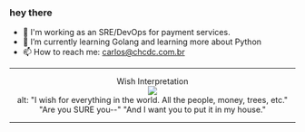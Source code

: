 ### hey there 

- :telescope: I'm working as an SRE/DevOps for payment services.
- :seedling: I’m currently learning Golang and learning more about Python
- :mailbox: How to reach me: carlos@chcdc.com.br

---


<!-- xkcd -->
<p align="center">Wish Interpretation</br><img src="https://imgs.xkcd.com/comics/wish_interpretation.png"></br>alt: "I wish for everything in the world. All the people, money, trees, etc." "Are you SURE you--" "And I want you to put it in my house."</br></p></table></p> 


<!-- xkcd -->
---
